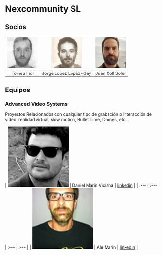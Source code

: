 # Nexcommunity SL

## Socios

| ![](../../.gitbook/assets/socios-bartolome-fiol-arguimbau-2-.jpg-100x100.jpg) | ![](../../.gitbook/assets/socios-jorge-lopez-lopez-gay.jpg-100x100.jpg) | ![](../../.gitbook/assets/socios-juan-coll-soler-2-.jpg-100x100.jpg) |
| :---: | :---: | :---: |
| Tomeu Fiol | Jorge Lopez Lopez-Gay | Juan Coll Soler |

## Equipos

### Advanced Video Systems

Proyectos Relacionados con cualquier tipo de grabación o interacción de vídeo: realidad virtual, slow motion, Bullet Time, Drones, etc...

| ![](../../.gitbook/assets/team-daniel-marin-viciana.jpg)  | Daniel Marin Viciana | [linkedin](https://www.linkedin.com/in/daniel-marin-viciana-81580540/) |
| :--- | :--- | :--- | :--- |
| ![](../../.gitbook/assets/team-ale-martin.jpg)  | Ale Marin | [linkedin](https://www.linkedin.com/in/alejandro-martin-ruiz-185882150/) |



